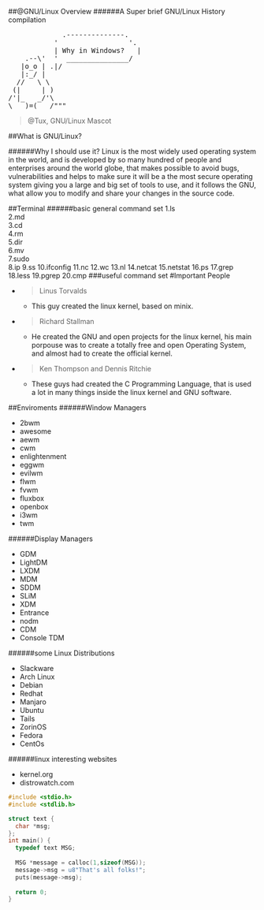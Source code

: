 ##@GNU/Linux Overview
######A Super brief GNU/Linux History compilation

<pre>             .--------------.
           '                 '. 
           | Why in Windows?   |
    .--\'  '  _______________/
   |o_o | .|/
   |:_/ |
  //   \ \
 (|     | )
/'|_   _/'\
\___)=(___/"""
</pre>
> @Tux, GNU/Linux Mascot

##What is GNU/Linux?

######Why I should use it?
Linux is the most widely used operating system in the world, and is developed by so many hundred of people and enterprises around the world globe, that makes possible to avoid bugs, vulnerabilities and helps to make sure it will be a the most secure operating system giving you a large and big set of tools to use, and it follows the GNU, what allow you to modify and share your changes in the source code.

##Terminal
######basic general command set
1.ls<br>
2.md<br>
3.cd<br>
4.rm<br>
5.dir<br>
6.mv<br>
7.sudo<br>
8.ip
9.ss
10.ifconfig
11.nc
12.wc
13.nl
14.netcat
15.netstat
16.ps
17.grep
18.less
19.pgrep
20.cmp
###useful command set
#Important People
- > Linus Torvalds
  - This guy created the linux kernel, based on minix.
- > Richard Stallman
  - He created the GNU and open projects for the linux kernel, his main porpouse was to create a totally free and open Operating System, and almost had to create the official kernel.
- > Ken Thompson and Dennis Ritchie
  - These guys had created the C Programming Language, that is used a lot in many things inside the linux kernel and GNU software. 

##Enviroments
######Window Managers
- 2bwm
- awesome
- aewm
- cwm
- enlightenment
- eggwm
- evilwm
- flwm
- fvwm
- fluxbox
- openbox
- i3wm
- twm

######Display Managers
- GDM
- LightDM
- LXDM
- MDM
- SDDM
- SLiM
- XDM
- Entrance
- nodm
- CDM
- Console TDM


######some Linux Distributions
- Slackware
- Arch Linux
- Debian
- Redhat
- Manjaro
- Ubuntu
- Tails
- ZorinOS
- Fedora
- CentOs

######linux interesting websites
- kernel.org
- distrowatch.com

```c
#include <stdio.h>
#include <stdlib.h>

struct text {
  char *msg;
};
int main() {
  typedef text MSG;
  
  MSG *message = calloc(1,sizeof(MSG));
  message->msg = u8"That's all folks!";
  puts(message->msg);
  
  return 0;
}
```

